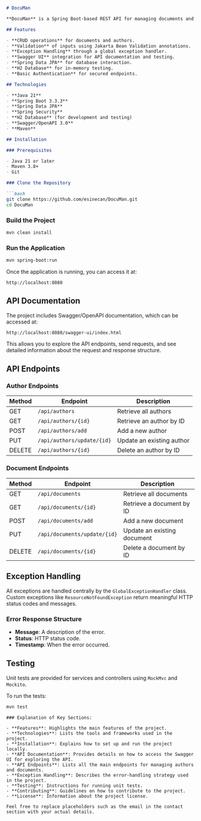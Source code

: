 ```markdown
# DocuMan

**DocuMan** is a Spring Boot-based REST API for managing documents and authors. The project includes CRUD operations for managing documents, authors, and other related entities. It also includes integrated Swagger documentation for easy API exploration.

## Features

- **CRUD operations** for documents and authors.
- **Validation** of inputs using Jakarta Bean Validation annotations.
- **Exception Handling** through a global exception handler.
- **Swagger UI** integration for API documentation and testing.
- **Spring Data JPA** for database interaction.
- **H2 Database** for in-memory testing.
- **Basic Authentication** for secured endpoints.

## Technologies

- **Java 21**
- **Spring Boot 3.3.3**
- **Spring Data JPA**
- **Spring Security**
- **H2 Database** (for development and testing)
- **Swagger/OpenAPI 3.0**
- **Maven**

## Installation

### Prerequisites

- Java 21 or later
- Maven 3.8+
- Git

### Clone the Repository

```bash
git clone https://github.com/esinecan/DocuMan.git
cd DocuMan
```

### Build the Project

```bash
mvn clean install
```

### Run the Application

```bash
mvn spring-boot:run
```

Once the application is running, you can access it at:

```
http://localhost:8080
```

## API Documentation

The project includes Swagger/OpenAPI documentation, which can be accessed at:

```
http://localhost:8080/swagger-ui/index.html
```

This allows you to explore the API endpoints, send requests, and see detailed information about the request and response structure.

## API Endpoints

### Author Endpoints

| Method | Endpoint                   | Description                    |
|--------|----------------------------|--------------------------------|
| GET    | `/api/authors`              | Retrieve all authors           |
| GET    | `/api/authors/{id}`         | Retrieve an author by ID       |
| POST   | `/api/authors/add`          | Add a new author               |
| PUT    | `/api/authors/update/{id}`  | Update an existing author      |
| DELETE | `/api/authors/{id}`         | Delete an author by ID         |

### Document Endpoints

| Method | Endpoint                     | Description                      |
|--------|------------------------------|----------------------------------|
| GET    | `/api/documents`              | Retrieve all documents           |
| GET    | `/api/documents/{id}`         | Retrieve a document by ID        |
| POST   | `/api/documents/add`          | Add a new document               |
| PUT    | `/api/documents/update/{id}`  | Update an existing document      |
| DELETE | `/api/documents/{id}`         | Delete a document by ID          |

## Exception Handling

All exceptions are handled centrally by the `GlobalExceptionHandler` class. Custom exceptions like `ResourceNotFoundException` return meaningful HTTP status codes and messages.

### Error Response Structure

- **Message**: A description of the error.
- **Status**: HTTP status code.
- **Timestamp**: When the error occurred.

## Testing

Unit tests are provided for services and controllers using `MockMvc` and `Mockito`.

To run the tests:

```bash
mvn test
```

```
### Explanation of Key Sections:

- **Features**: Highlights the main features of the project.
- **Technologies**: Lists the tools and frameworks used in the project.
- **Installation**: Explains how to set up and run the project locally.
- **API Documentation**: Provides details on how to access the Swagger UI for exploring the API.
- **API Endpoints**: Lists all the main endpoints for managing authors and documents.
- **Exception Handling**: Describes the error-handling strategy used in the project.
- **Testing**: Instructions for running unit tests.
- **Contributing**: Guidelines on how to contribute to the project.
- **License**: Information about the project license.

Feel free to replace placeholders such as the email in the contact section with your actual details.
